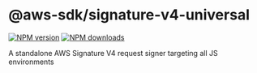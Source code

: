 # @aws-sdk/signature-v4-universal

[![NPM version](https://img.shields.io/npm/v/@aws-sdk/signature-v4-universal.svg)](https://www.npmjs.com/package/@aws-sdk/signature-v4-universal)
[![NPM downloads](https://img.shields.io/npm/dm/@aws-sdk/signature-v4-universal.svg)](https://www.npmjs.com/package/@aws-sdk/signature-v4-universal)

A standalone AWS Signature V4 request signer targeting all JS environments

